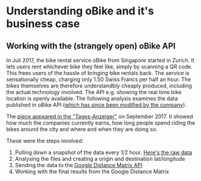# Understanding oBike and it's business case

## Working with the (strangely open) oBike API

In Juli 2017, the bike rental service oBike from Singapore started in Zurich. It
lets users rent whichever bike they feel like, simply by scanning a QR code. This
frees users of the hassle of bringing bike rentals back. The service is
sensationally cheap, charging only 1.50 Swiss Francs per half an hour. The bikes
themselves are therefore understandbly cheaply produced, including the actual technology
involved. The API e.g. showing the real time bike location is openly available.
The following analysis examines the data published in oBike API ([which has since been modified by the company](https://mobile.o.bike/api/v1/bike/list?longitude=8.541654869914055&latitude=47.37490008461292)).

The [piece appeared in the "Tages-Anzeiger"](https://www.tagesanzeiger.ch/zuerich/stadt/obikedaten-fliessen-nach-shanghai/story/31287563) on September 2017. It showed how much the companies currently earns, how long people
spend riding the bikes around the city and where and when they are doing so.

These were the steps involved:

1. Pulling down a snapshot of the data every 1/2 hour. [Here's the raw data](https://www.dropbox.com/sh/q0socjpdz4t695z/AAApMuYz9__BmvFLfwDtRaHFa?dl=0)
2. Analysing the files and creating a origin and destination lat/longitude
3. Sending the data to the [Google Distance Matrix API](https://developers.google.com/maps/documentation/distance-matrix/)
4. Working with the final results from the Google Distance Matrix
